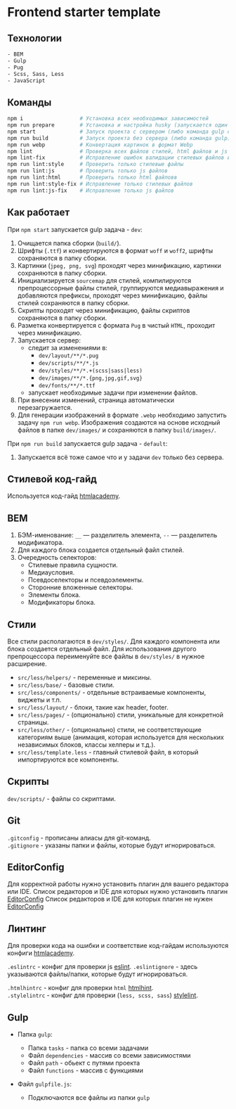 # Frontend starter template

## Технологии

```bash
- BEM
- Gulp
- Pug
- Scss, Sass, Less
- JavaScript
```

## Команды

```bash
npm i                  # Установка всех необходимых зависимостей
npm run prepare        # Установка и настройка husky (запускается один раз командой npm i)
npm start              # Запуск проекта с сервером (либо команда gulp dev)
npm run build          # Запуск проекта без сервера (либо команда gulp)
npm run webp           # Конвертация картинок в формат Webp
npm lint               # Проверка всех файлов стилей, html файлов и js файлов на соответствие правилам (см. .stylelintrc , .htmlhintrc и .eslintrc  соответственно)
npm lint-fix           # Исправление ошибок валидации стилевых файлов и js файлов (html ошибки не исправляет)
npm run lint:style     # Проверить только стилевые файлы
npm run lint:js        # Проверить только js файлов
npm run lint:html      # Проверить только html файловв
npm run lint:style-fix # Исправление только стилевых файлов
npm run lint:js-fix    # Исправление только js файлов
```

## Как работает

При `npm start` запускается gulp задача - `dev`:

1. Очищается папка сборки (`build/`).
2. Шрифты (`.ttf`) и конвертируются в формат `woff` и `woff2`, шрифты сохраняются в папку сборки.
3. Картинки (`jpeg, png, svg`) проходят через минификацию, картинки сохраняются в папку сборки.
4. Инициализируется `sourcemap` для стилей, компилируются препроцессорные файлы стилей, группируются медиавыражения и добавляются префиксы, проходят через минификацию, файлы стилей сохраняются в папку сборки.
5. Скрипты проходят через минификацию, файлы скриптов сохраняются в папку сборки.
6. Разметка конвертируется с формата `Pug` в чистый `HTML`, проходит через минификацию.
7. Запускается сервер:
   - следит за изменениями в:
     - `dev/layout/**/*.pug`
     - `dev/scripts/**/*.js`
     - `dev/styles/**/*.+(scss|sass|less)`
     - `dev/images/**/*.{png,jpg,gif,svg}`
     - `dev/fonts/**/*.ttf`
   - запускает необходимые задачи при изменении файлов.
8. При внесении изменений, страница автоматически перезагружается.
9. Для генерации изображений в формате `.webp` необходимо запустить задачу `npm run webp`. Изображения создаются на основе исходный файлов в папке `dev/images/` и сохраняются в папку `build/images/`.

При `npm run build` запускается gulp задача - `default`:

1. Запускается всё тоже самое что и у задачи `dev` только без сервера.

## Стилевой код-гайд

Используется код-гайд [htmlacademy](https://codeguide.academy/).

## BEM

1. БЭМ-именование: `__` — разделитель элемента, `--` — разделитель модификатора.
2. Для каждого блока создается отдельный файл стилей.
3. Очередность селекторов:
   - Стилевые правила сущности.
   - Медиаусловия.
   - Псевдоселекторы и псевдоэлементы.
   - Сторонние вложенные селекторы.
   - Элементы блока.
   - Модификаторы блока.

<!-- ## Разметка

Повторяющиеся части (такие, как header и footer) располагаются в `src/html/parts/`.
Уникальные, для каждой страницы, на уровень выше `src/html/`.
Непосредственно в них подключаются header, footer и т.п. -->

## Стили

Все стили располагаются в `dev/styles/`. Для каждого компонента или блока создается отдельный файл.
Для использования другого препроцессора переименуйте все файлы в `dev/styles/` в нужное расширение.

- `src/less/helpers/` - переменные и миксины.
- `src/less/base/` - базовые стили.
- `src/less/components/` - отдельные встраиваемые компоненты, виджеты и т.п.
- `src/less/layout/` - блоки, такие как header, footer.
- `src/less/pages/` - (опционально) стили, уникальные для конкретной страницы.
- `src/less/other/` - (опционально) стили, не соответствующие категориям выше (анимация, которая используется для нескольких независимых блоков, классы хелперы и т.д.).
- `src/less/template.less` - главный стилевой файл, в который импортируются все компоненты.

## Скрипты

`dev/scripts/` - файлы со скриптами.

## Git

`.gitconfig` - прописаны алиасы для git-команд.  
`.gitignore` - указаны папки и файлы, которые будут игнорироваться.

## EditorConfig

Для корректной работы нужно установить плагин для вашего редактора или IDE.
Список редакторов и IDE для которых нужно установить плагин [EditorConfig](https://editorconfig.org/#download)
Список редакторов и IDE для которых плагин не нужен [EditorConfig](https://editorconfig.org/#pre-installed)

## Линтинг

Для проверки кода на ошибки и соответствие код-гайдам используются конфиги [htmlacademy](https://github.com/htmlacademy/codeguide).

`.eslintrc` - конфиг для проверки js [eslint](https://eslint.org/).
`.eslintignore` - здесь указываются файлы/папки, которые будут игнорироваться.

`.htmlhintrc` - конфиг для проверки `html` [htmlhint](https://htmlhint.com/).  
`.stylelintrc` - конфиг для проверки (`less, scss, sass`) [stylelint](https://stylelint.io/).

## Gulp

- Папка `gulp`:

  - Папка `tasks` - папка со всеми задачами
  - Файл `dependencies` - массив со всеми зависимостями
  - Файл `path` - обьект с путями проекта
  - Файл `functions` - массив с функциями

- Файл `gulpfile.js`:
  - Подключаются все файлы из папки `gulp`
